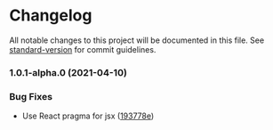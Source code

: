 # Changelog

All notable changes to this project will be documented in this file. See [standard-version](https://github.com/conventional-changelog/standard-version) for commit guidelines.

### 1.0.1-alpha.0 (2021-04-10)


### Bug Fixes

* Use React pragma for jsx ([193778e](https://github.com/tmcw/d3-axis-for-react/commit/193778edcc43691c4f92a1e33a8bbd9683e992e6))
